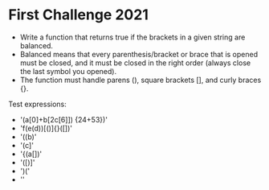 # First Challenge 2021

* Write a function that returns true if the brackets in a given string are balanced.
* Balanced means that every parenthesis/bracket or brace that is opened must be closed, and it must be closed in the right order (always close the last symbol you opened).
* The function must handle parens (), square brackets [], and curly braces {}.

Test expressions:
* '(a[0]+b[2c[6]]) {24+53})'
* 'f(e(d))[()]{}([])'
* '((b)'
* '(c]'
* '{(a[])'
* '([)]'
* ')('
* ''
